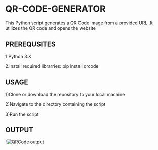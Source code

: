 
# QR-CODE-GENERATOR 

This Python script generates a QR Code image from a provided URL .It utilizes the QR code and opens the website

## PREREQUSITES

1.Python 3.X

2.Install required librarries: pip install qrcode

## USAGE

1)Clone or download the repository to your local machine

2)Navigate to the directory containing the script

3)Run the script

## OUTPUT

!![QRCode output ](https://github.com/Lavanya-31/QR-CODE-GENERATOR/assets/118906551/8805a965-3c18-4103-9105-b882ef31c54f)

